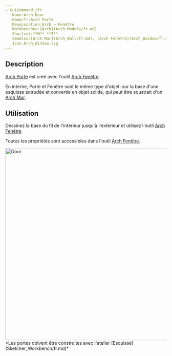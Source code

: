 ```yaml
---
- GuiCommand:/fr
   Name:Arch Door
   Name/fr:Arch Porte
   MenuLocation:Arch → Fenêtre
   Workbenches:[Arch](Arch_Module/fr.md)
   Shortcut:**W** **I**
   SeeAlso:[Arch Mur](Arch_Wall/fr.md), [Arch Fenêtre](Arch_Window/fr.md)
   Icon:Arch_Window.svg
---
```



</div>

## Description

[Arch Porte](Arch_Door/fr.md) est créé avec l\'outil [Arch Fenêtre](Arch_Window/fr.md).

En interne, Porte et Fenêtre sont le même type d\'objet: sur la base d\'une esquisse extrudée et convertie en objet solide, qui peut être soustrait d\'un [Arch Mur](Arch_Wall/fr.md).

## Utilisation

Dessinez la base du fil de l\'intérieur jusqu'à l\'extérieur et utilisez l\'outil [Arch Fenêtre](Arch_Window/fr.md)

Toutes les propriétés sont accessibles dans l\'outil [Arch Fenêtre](Arch_Window/fr.md).

<img alt="Door" src=images/Arch_door.jpg  style="width:600px;"> 
*Les portes doivent être construites avec l'atelier [Esquisse](Sketcher_Workbench/fr.md)*


 
